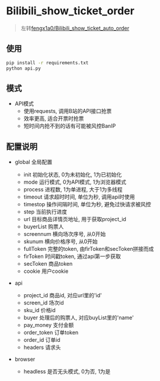 # Bilibili_show_ticket_order

> 左转[fengx1a0/Bilibili_show_ticket_auto_order](https://github.com/fengx1a0/Bilibili_show_ticket_auto_order)

## 使用

```bash
pip install -r requirements.txt
python api.py
```

## 模式

- API模式
  - 使用requests, 调用B站的API接口抢票
  - 效率更高, 适合开票时抢票
  - 短时间内抢不到的话有可能被风控BanIP

## 配置说明

- global 全局配置
  - init 初始化状态, 0为未初始化, 1为已初始化
  - mode 运行模式, 0为API模式, 1为浏览器模式
  - process 进程数, 1为单进程, 大于1为多线程
  - timeout 请求超时时间, 单位为秒, 调用api时使用
  - timestop 操作间隔时间, 单位为秒, 避免过快请求被风控
  - step 当前执行进度
  - url 目标商品详情页地址, 用于获取project_id
  - buyerList 购票人
  - screennum 横向场次序号, 从0开始
  - skunum 横向价格序号, 从0开始
  - fullToken 完整的token, 由firToken和secToken拼接而成
  - firToken 时间戳token, 通过api第一步获取
  - secToken 商品token
  - cookie 用户cookie

- api
  - project_id 商品id, 对应url里的'id'
  - screen_id 场次id
  - sku_id 价格id
  - buyer 处理后的购票人, 对应buyList里的'name'
  - pay_money 支付金额
  - order_token 订单token
  - order_id 订单id
  - headers 请求头

- browser
  - headless 是否无头模式, 0为否, 1为是
